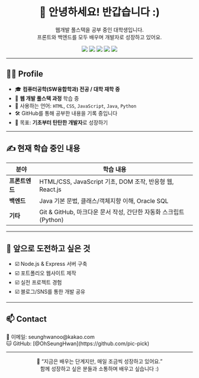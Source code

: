 <h1 align="center">👋 안녕하세요! 반갑습니다 :)</h1>
<p align="center">
웹개발 풀스택을 공부 중인 대학생입니다.<br/>
프론트와 백엔드를 모두 배우며 개발자로 성장하고 있어요.
</p>

<p align="center">
  <img src="https://img.shields.io/badge/HTML-E34F26?style=flat-square&logo=html5&logoColor=white"/>
  <img src="https://img.shields.io/badge/CSS-1572B6?style=flat-square&logo=css3&logoColor=white"/>
  <img src="https://img.shields.io/badge/JavaScript-F7DF1E?style=flat-square&logo=javascript&logoColor=black"/>
  <img src="https://img.shields.io/badge/Java-007396?style=flat-square&logo=java&logoColor=white"/>
  <img src="https://img.shields.io/badge/Python-3776AB?style=flat-square&logo=python&logoColor=white"/>
</p>

---

## 🧑‍💻 Profile

- 🎓 **컴퓨터공학(SW융합학과) 전공 / 대학 재학 중**
- 🌱 **웹 개발 풀스택 과정** 학습 중
- 💬 사용하는 언어: `HTML`, `CSS`, `JavaScript`, `Java`, `Python`
- 🛠️ GitHub를 통해 공부한 내용을 기록 중입니다
- 📘 목표: **기초부터 탄탄한 개발자**로 성장하기

---

## ✍️ 현재 학습 중인 내용

| 분야         | 학습 내용                                |
|--------------|--------------------------------------------|
| **프론트엔드** | HTML/CSS, JavaScript 기초, DOM 조작, 반응형 웹, React.js |
| **백엔드**     | Java 기본 문법, 클래스/객체지향 이해, Oracle SQL         |
| **기타**      | Git & GitHub, 마크다운 문서 작성, 간단한 자동화 스크립트(Python) |

---

## 📌 앞으로 도전하고 싶은 것

- ☑️ Node.js & Express 서버 구축
- ☑️ 포트폴리오 웹사이트 제작
- ☑️ 실전 프로젝트 경험
- ☑️ 블로그/SNS를 통한 개발 공유

---

## 📫 Contact

<p>
  📧 이메일: seunghwanoo@kakao.com <br/>
  🐱 GitHub: [@OhSeungHwan](https://github.com/pic-pick)
</p>

---

<p align="center">
  🌱 “지금은 배우는 단계지만, 매일 조금씩 성장하고 있어요.”<br/>
  함께 성장하고 싶은 분들과 소통하며 배우고 싶습니다 :)
</p>
